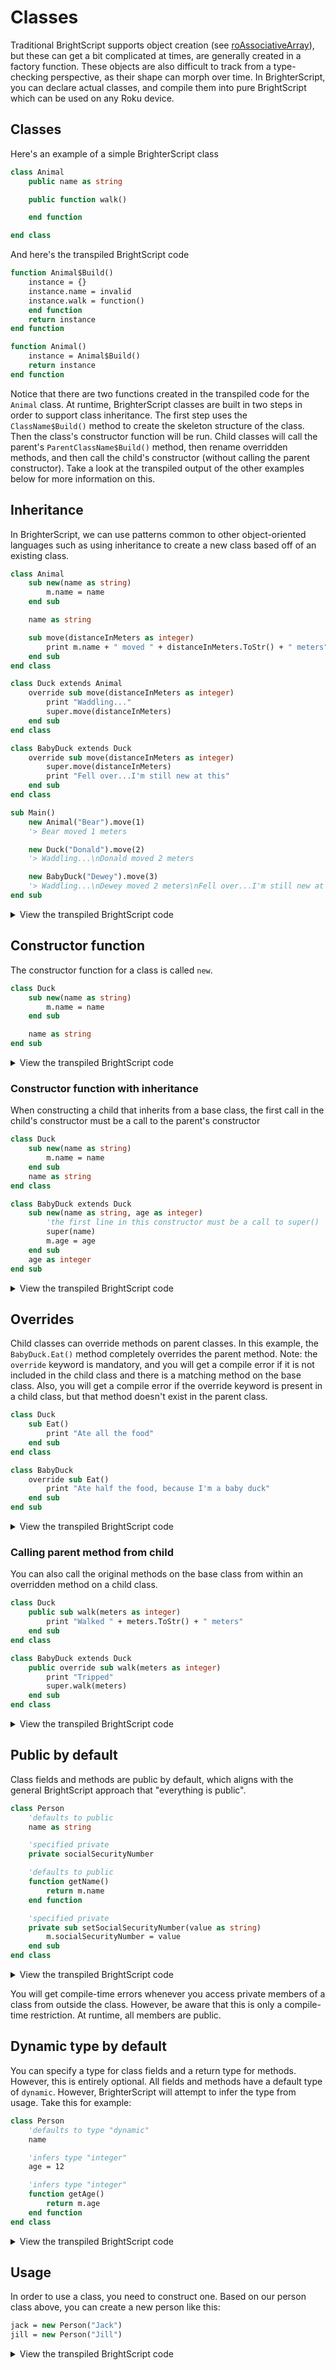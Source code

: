 # Classes
Traditional BrightScript supports object creation (see [roAssociativeArray](https://developer.roku.com/docs/references/brightscript/components/roassociativearray.md)), but these can get a bit complicated at times, are generally created in a factory function. These objects are also difficult to track from a type-checking perspective, as their shape can morph over time. In BrighterScript, you can declare actual classes, and compile them into pure BrightScript which can be used on any Roku device.

## Classes
Here's an example of a simple BrighterScript class

```vb
class Animal
    public name as string

    public function walk()

    end function

end class
```

And here's the transpiled BrightScript code
  
```vb
function Animal$Build()
    instance = {}
    instance.name = invalid
    instance.walk = function()
    end function
    return instance
end function

function Animal()
    instance = Animal$Build()
    return instance
end function
```

Notice that there are two functions created in the transpiled code for the `Animal` class. At runtime, BrighterScript classes are built in two steps in order to support class inheritance. The first step uses the `ClassName$Build()` method to create the skeleton structure of the class. Then the class's constructor function will be run. Child classes will call the parent's `ParentClassName$Build()` method, then rename overridden  methods, and then call the child's constructor (without calling the parent constructor). Take a look at the transpiled output of the other examples below for more information on this. 


## Inheritance
In BrighterScript, we can use patterns common to other object-oriented languages such as using inheritance to create a new class based off of an existing class.
```vb
class Animal
    sub new(name as string)
        m.name = name
    end sub

    name as string

    sub move(distanceInMeters as integer)
        print m.name + " moved " + distanceInMeters.ToStr() + " meters"
    end sub
end class

class Duck extends Animal
    override sub move(distanceInMeters as integer)
        print "Waddling..."
        super.move(distanceInMeters)
    end sub
end class

class BabyDuck extends Duck
    override sub move(distanceInMeters as integer)
        super.move(distanceInMeters)
        print "Fell over...I'm still new at this"
    end sub
end class

sub Main()
    new Animal("Bear").move(1) 
    '> Bear moved 1 meters

    new Duck("Donald").move(2) 
    '> Waddling...\nDonald moved 2 meters

    new BabyDuck("Dewey").move(3) 
    '> Waddling...\nDewey moved 2 meters\nFell over...I'm still new at this
end sub
```
<details>
  <summary>View the transpiled BrightScript code</summary>
  
```vb
function Animal$Build()
    instance = {}
    instance.new = sub(name as string)
        m.Name = name
    end sub
    instance.name = invalid,
    instance.move = sub(distanceInMeters as integer)
        print m.name + " moved " + distanceInMeters.ToStr() + " meters"
    end sub
    return instance
end function
function Animal(name as string)
    instance = Animal$Build()
    instance.new(name)
    return instance
end function

function Duck$Build()
    instance = Animal$Build()
    instance.super0_move = instance.move
    instance.move = sub(distanceInMeters as integer)
        print "Waddling..."
        m.super0_move(distanceInMeters)
    end sub
    return instance
end function
function Duck(name as string)
    instance = Duck$Build()
    instance.new(name)
    return instance
end function

function BabyDuck$Build()
    instance = Duck$Build()
    instance.super1_move = instance.move
    instance.move = sub(distanceInMeters as integer)
        instance.super1_move(distanceInMeters)
    end sub
    return instance
end function
function BabyDuck(name as string)
    instance = BabyDuck$Build()
    instance.new(name)
    return instance
end function


sub Main()
    Animal("Bear").move(1) 
    '> Bear moved 1 meters

    Duck("Donald").move(2) 
    '> Waddling...\nDonald moved 2 meters

    BabyDuck("Dewey").move(3) 
    '> Waddling...\nDewey moved 2 meters\nFell over...I'm still new at this
end sub
```
</details>


## Constructor function
The constructor function for a class is called `new`. 

```vb
class Duck
    sub new(name as string)
        m.name = name
    end sub

    name as string
end sub
```

<details>
  <summary>View the transpiled BrightScript code</summary>
  
```vb
function Duck$Build()
    instance = {}
    instance.new = sub(name as string)
        m.name = name
    end sub
    instance.name = invalid
    return instance
end function

function Duck(name as string)
    instance = Duck$Build()
    instance.new(name)
    return instance
end function
```
</details>

### Constructor function with inheritance
When constructing a child that inherits from a base class, the first call in the child's constructor must be a call to the parent's constructor

```vb
class Duck
    sub new(name as string)
        m.name = name
    end sub
    name as string
end class

class BabyDuck extends Duck
    sub new(name as string, age as integer)
        'the first line in this constructor must be a call to super()
        super(name)
        m.age = age
    end sub
    age as integer
end sub
```

<details>
  <summary>View the transpiled BrightScript code</summary>
  
```vb
function Duck$Build
    instance = {}
    instance.new = sub(name as string)
        m.name = name
    end sub
    instance.name = invalid
    return instance
end function
function Duck(name as string)
    instance = Duck$Build()
    instance.new(name)
    return instance
end function

function BabyDuck$Build(name as string, age as integer)
    instance = Duck$Build()
    instance.super0_new = m.new
    instance.new = sub(name as string, age)
        m.super0_new(name)
    end sub
    instance.age = age
end function
function BabyDuck(name as string, age as integer)
    instance = BabyDuck$Build()
    instance.new(name, age)
    return instance
end function

```
</details>

## Overrides
Child classes can override methods on parent classes. In this example, the `BabyDuck.Eat()` method completely overrides the parent method. Note: the `override` keyword is mandatory, and you will get a compile error if it is not included in the child class and there is a matching method on the base class. Also, you will get a compile error if the override keyword is present in a child class, but that method doesn't exist in the parent class. 

```vb
class Duck
    sub Eat()
        print "Ate all the food"
    end sub
end class

class BabyDuck
    override sub Eat()
        print "Ate half the food, because I'm a baby duck"
    end sub
end sub

```

<details>
  <summary>View the transpiled BrightScript code</summary>
  
```vb
function Duck$Build
    instance = {}
    return instance
end function
function Duck(name as string)
    instance = Duck$Build()
    return instance
end function

function BabyDuck$Build(name as string, age as integer)
    instance = Duck$Build()
    instance.age = age
end function
function BabyDuck(name as string, age as integer)
    instance = BabyDuck$Build()
    return instance
end function
```
</details>

### Calling parent method from child
You can also call the original methods on the base class from within an overridden method on a child class. 

```vb
class Duck
    public sub walk(meters as integer)
        print "Walked " + meters.ToStr() + " meters"
    end sub
end class

class BabyDuck extends Duck
    public override sub walk(meters as integer)
        print "Tripped"
        super.walk(meters)
    end sub
end class

```
<details>
  <summary>View the transpiled BrightScript code</summary>
  
```vb
function Duck$Build
    instance = {}
    instance.walk = sub(meters as integer)
        print "Walked " + meters.ToStr() + " meters"
    end sub
    return instance
end function
function Duck(name as string)
    instance = Duck$Build()
    return instance
end function

function BabyDuck$Build(name as string, age as integer)
    instance = Duck$Build()
    instance.super0_Walk = instance.walk
    instance.walk = sub(meters as integer)
        print "Tripped"
        m.super0_walk(meters)
    end sub
end function
function BabyDuck(name as string, age as integer)
    instance = BabyDuck$Build()
    return instance
end function
```
</details>

## Public by default
Class fields and methods are public by default, which aligns with the general BrightScript approach that "everything is public". 

```vb
class Person
    'defaults to public
    name as string

    'specified private
    private socialSecurityNumber

    'defaults to public
    function getName()
        return m.name
    end function

    'specified private
    private sub setSocialSecurityNumber(value as string)
        m.socialSecurityNumber = value
    end sub
end class
```
<details>
  <summary>View the transpiled BrightScript code</summary>
  
```vb
function Person()
    instance = {}
    'defaults to public
    instance.name = invalid,
    
    'specified private
    instance.socialSecurityNumber = invalid
    
    'defaults to public
    instance.getName = function()
        return m.name
    end function

    'specified private
    instance.setSocialSecurityNumber = sub(value as string)
        m.socialSecurityNumber = value
    end sub
    return instance
end function
```
</details>

You will get compile-time errors whenever you access private members of a class from outside the class. However, be aware that this is only a compile-time restriction. At runtime, all members are public.

## Dynamic type by default
You can specify a type for class fields and a return type for methods. However, this is entirely optional. All fields and methods have a default type of `dynamic`. However, BrighterScript will attempt to infer the type from usage. Take this for example:

```vb
class Person
    'defaults to type "dynamic"
    name

    'infers type "integer"
    age = 12

    'infers type "integer"
    function getAge()
        return m.age
    end function
end class
```
<details>
  <summary>View the transpiled BrightScript code</summary>
  
```vb
function Person()
    instance = {}

    'defaults to type "dynamic"
    instance.name = invalid

    'infers type "integer"
    instance.age = 12

    'infers type "integer"
    instance.getAge = function()
        return m.age
    end function
    return instance
end function
```
</details>

## Usage
In order to use a class, you need to construct one. Based on our person class above, you can create a new person like this:

```vb
jack = new Person("Jack")
jill = new Person("Jill")
```
<details>
  <summary>View the transpiled BrightScript code</summary>
  
```vb
jack = Person("Jack")
jill = Person("Jill")
```
</details>

